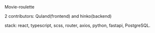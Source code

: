 Movie-roulette 

2 contributors: Quland(frontend) and hinko(backend)

stack: react, typescript, scss, router, axios, python, fastapi, PostgreSQL.
